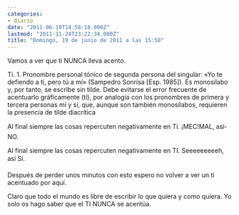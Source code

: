 ```yaml
---
categories:
- diario
date: "2011-06-19T14:58:18.000Z"
lastmod: "2011-11-24T23:22:34.000Z"
title: "Domingo, 19 de junio de 2011 a las 15:58"
---
```


Vamos a ver que ti NUNCA lleva  acento. 


Ti. 1. Pronombre personal tónico de segunda persona del singular: «Yo te defiendo a ti, pero tú a mí­» (Sampedro Sonrisa [Esp. 1985]). Es monosí­labo y, por tanto, se escribe sin tilde. Debe evitarse el error frecuente de acentuarlo gráficamente (tí­), por analogí­a con los pronombres de primera y tercera personas mí­ y sí­, que, aunque son también monosí­labos, requieren la presencia de tilde diacrí­tica

Al final siempre las cosas repercuten negativamente en Tí. ¡MEC!MAL, así­ NO.

Al final siempre las cosas repercuten negativamente en TI. Seeeeeeeeeh, así­ Sí.

Después de perder unos minutos con esto espero no volver a ver un ti acentuado por aquí­.

Claro que todo el mundo es libre de escribir lo que quiera y como quiera. Yo solo os hago saber que el TI NUNCA se acentúa.